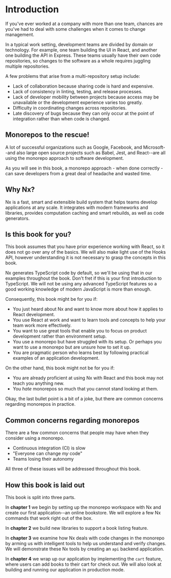 # Introduction

If you've ever worked at a company with more than one team, chances are you've had to deal with some challenges when it comes to change management.

In a typical work setting, development teams are divided by domain or technology. For example, one team building the UI in React, and another one building the API in Express. These teams usually have their own code repositories, so changes to the software as a whole requires juggling multiple repositories.

A few problems that arise from a multi-repository setup include:

- Lack of collaboration because sharing code is hard and expensive.
- Lack of consistency in linting, testing, and release processes.
- Lack of developer mobility between projects because access may be unavailable or the development experience varies too greatly.
- Difficulty in coordinating changes across repositories.
- Late discovery of bugs because they can only occur at the point of integration rather than when code is changed.

## Monorepos to the rescue!

A lot of successful organizations such as Google, Facebook, and Microsoft--and also large open source projects such as Babel, Jest, and React--are all using the monorepo approach to software development.

As you will see in this book, a monorepo approach - when done correctly - can save developers from a great deal of headache and wasted time.

## Why Nx?

Nx is a fast, smart and extensible build system that helps teams develop applications at any scale. It integrates with modern frameworks and libraries, provides computation caching and smart rebuilds, as well as code generators.

## Is this book for you?

This book assumes that you have prior experience working with React, so it does not go over any of the basics. We will also make light use of the Hooks API, however understanding it is not necessary to grasp the concepts in this book.

Nx generates TypeScript code by default, so we'll be using that in our examples throughout the book. Don't fret if this is your first introduction to TypeScript. We will not be using any advanced TypeScript features so a good working knowledge of modern JavaScript is more than enough.

Consequently, this book might be for you if:

- You just heard about Nx and want to know more about how it applies to React development.
- You use React at work and want to learn tools and concepts to help your team work more effectively.
- You want to use great tools that enable you to focus on product development rather than environment setup.
- You use a monorepo but have struggled with its setup. Or perhaps you want to use a monorepo but are unsure how to set it up.
- You are pragmatic person who learns best by following practical examples of an application development.

On the other hand, this book might not be for you if:

- You are already proficient at using Nx with React and this book may not teach you anything new.
- You _hate_ monorepos so much that you cannot stand looking at them.

Okay, the last bullet point is a bit of a joke, but there are common concerns regarding monorepos in practice.

## Common concerns regarding monorepos

There are a few common concerns that people may have when they consider using a monorepo.

- Continuous integration (CI) is slow
- "Everyone can change _my_ code"
- Teams losing their autonomy

All three of these issues will be addressed throughout this book.

## How this book is laid out

This book is split into three parts.

In **chapter 1** we begin by setting up the monorepo workspace with Nx and create our first application--an online bookstore. We will explore a few Nx commands that work right out of the box.

In **chapter 2** we build new libraries to support a book listing feature.

In **chapter 3** we examine how Nx deals with code changes in the monorepo by arming us with intelligent tools to help us understand and verify changes. We will demonstrate these Nx tools by creating an `api` backend application.

In **chapter 4** we wrap up our application by implementing the `cart` feature, where users can add books to their cart for check out. We will
also look at building and running our application in production mode.
